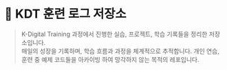 
# 📘 KDT 훈련 로그 저장소

> K-Digital Training 과정에서 진행한 실습, 프로젝트, 학습 기록들을 정리한 저장소입니다.  
> 매일의 성장을 기록하며, 학습 흐름과 과정을 체계적으로 추적합니다.
> 개인 연습, 훈련 중 예제 코드들을 아카이빙 하여 망각하지 않는 목적의 레포입니다.
